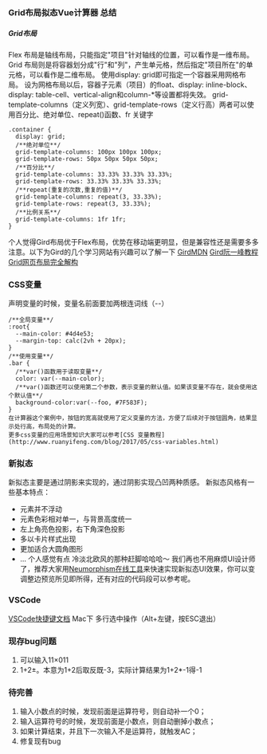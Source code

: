 ### Grid布局拟态Vue计算器 总结
##### Grid布局 
Flex 布局是轴线布局，只能指定"项目"针对轴线的位置，可以看作是一维布局。Grid 布局则是将容器划分成"行"和"列"，产生单元格，然后指定"项目所在"的单元格，可以看作是二维布局。
使用display: grid即可指定一个容器采用网格布局。
设为网格布局以后，容器子元素（项目）的float、display: inline-block、display: table-cell、vertical-align和column-*等设置都将失效。
grid-template-columns（定义列宽）、grid-template-rows（定义行高）两者可以使用百分比、绝对单位、repeat()函数、fr 关键字
```
.container {
  display: grid;
  /**绝对单位**/
  grid-template-columns: 100px 100px 100px;
  grid-template-rows: 50px 50px 50px 50px;
  /**百分比**/
  grid-template-columns: 33.33% 33.33% 33.33%;
  grid-template-rows: 33.33% 33.33% 33.33%;
  /**repeat(重复的次数,重复的值)**/
  grid-template-columns: repeat(3, 33.33%);
  grid-template-rows: repeat(3, 33.33%);
  /**比例关系**/
  grid-template-columns: 1fr 1fr;
}
```
个人觉得Gird布局优于Flex布局，优势在移动端更明显，但是兼容性还是需要多多注意。以下为Gird的几个学习网站有兴趣可以了解一下
[GirdMDN](https://developer.mozilla.org/zh-CN/docs/Web/CSS/grid)
[Gird阮一峰教程](http://www.ruanyifeng.com/blog/2019/03/grid-layout-tutorial.html)
[Grid网页布局完全解构](https://www.bilibili.com/video/BV1XE41177oN)

### CSS变量
声明变量的时候，变量名前面要加两根连词线（--）
```
/**全局变量**/
:root{
  --main-color: #4d4e53;
  --margin-top: calc(2vh + 20px);
}
/**使用变量**/
.bar {
  /**var()函数用于读取变量**/
  color: var(--main-color);
  /**var()函数还可以使用第二个参数，表示变量的默认值。如果该变量不存在，就会使用这个默认值**/
  background-color:var(--foo, #7F583F);
}
在计算器这个案例中，按钮的宽高就使用了定义变量的方法，方便了后续对于按钮圆角，结果显示处行高，布局处的计算。
更多css变量的应用场景知识大家可以参考[CSS 变量教程](http://www.ruanyifeng.com/blog/2017/05/css-variables.html)
```

### 新拟态
新拟态主要是通过阴影来实现的，通过阴影实现凸凹两种质感。
新拟态风格有一些基本特点：
- 元素并不浮动
- 元素色彩相对单一，与背景高度统一
- 左上角亮色投影，右下角深色投影
- 多以卡片样式出现
- 更加适合大圆角图形
- ...
个人感觉有点 冷淡北欧风的那种赶脚哈哈哈～
我们再也不用麻烦UI设计师了，推荐大家用[Neumorphism在线工具](https://neumorphism.io/#55b9f3)来快速实现新拟态UI效果，你可以变调整边预览所见即所得，还有对应的代码段可以参考呢。

### VSCode
[VSCode快捷键文档](https://code.visualstudio.com/shortcuts/keyboard-shortcuts-macos.pdf)
Mac下 多行选中操作（Alt+左键，按ESC退出）

### 现存bug问题
1. 可以输入11×011
2. 1+2±。本意为1+2后取反既-3，实际计算结果为1+2*-1得-1

### 待完善
1. 输入小数点的时候，发现前面是运算符号，则自动补一个0；
2. 输入运算符号的时候，发现前面是小数点，则自动删掉小数点；
3. 如果计算结束，并且下一次输入不是运算符，就触发AC；
4. 修复现有bug
